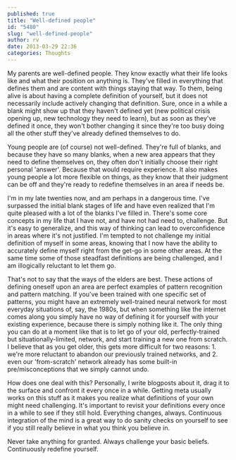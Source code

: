 ```yaml
---
published: true
title: "Well-defined people"
id: "5480"
slug: "well-defined-people"
author: rv
date: 2013-03-29 22:36
categories: Thoughts
---
```

My parents are well-defined people. They know exactly what their life looks like and what their position on anything is. They've filled in everything that defines them and are content with things staying that way. To them, being alive is about having a complete definition of yourself, but it does not necessarily include actively changing that definition. Sure, once in a while a blank might show up that they haven't defined yet (new political crisis opening up, new technology they need to learn), but as soon as they've defined it once, they won't bother changing it since they're too busy doing all the other stuff they've already defined themselves to do.

Young people are (of course) not well-defined. They're full of blanks, and because they have so many blanks, when a new area appears that they need to define themselves on, they often don't initially choose their right personal 'answer'. Because that would require experience. It also makes young people a lot more flexible on things, as they know that their judgment can be off and they're ready to redefine themselves in an area if needs be.

I'm in my late twenties now, and am perhaps in a dangerous time. I've surpassed the initial blank stages of life and have even realized that I'm quite pleased with a lot of the blanks I've filled in. There's some core concepts in my life that I have not, and have not had need to, challenge. But it's easy to generalize, and this way of thinking can lead to overconfidence in areas where it's not justified. I'm tempted to not challenge my initial definition of myself in some areas, knowing that I now have the ability to accurately define myself right from the get-go in some other areas. At the same time some of those steadfast definitions are being challenged, and I am illogically reluctant to let them go.

That's not to say that the ways of the elders are best. These actions of defining oneself upon an area are perfect examples of pattern recognition and pattern matching. If you've been trained with one specific set of patterns, you might have an extremely well-trained neural network for most everyday situations of, say, the 1980s, but when something like the internet comes along you simply have no way of defining it for yourself with your existing experience, because there is simply nothing like it. The only thing you can do at a moment like that is to let go of your old, perfectly-trained but situationally-limited, network, and start training a new one from scratch. I believe that as you get older, this gets more difficult for two reasons: 1. we're more reluctant to abandon our previously trained networks, and 2. even our 'from-scratch' network already has some built-in pre/misconceptions that we simply cannot undo.

How does one deal with this? Personally, I write blogposts about it, drag it to the surface and confront it every once in a while. Getting meta usually works on this stuff as it makes you realize what definitions of your own might need challenging. It's important to revisit your definitions every once in a while to see if they still hold. Everything changes, always. Continuous integration of the mind is a great way to do sanity checks on yourself to see if you still really believe in what you think you believe in.

Never take anything for granted. Always challenge your basic beliefs. Continuously redefine yourself.